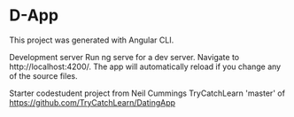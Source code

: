 # D-App
This project was generated with Angular CLI.

Development server
Run ng serve for a dev server. Navigate to http://localhost:4200/. The app will automatically reload if you change any of the source files.



Starter codestudent project from
Neil Cummings
TryCatchLearn 'master' of https://github.com/TryCatchLearn/DatingApp
